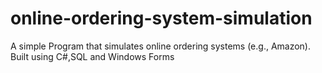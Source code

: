 # online-ordering-system-simulation
A simple Program that simulates online ordering systems (e.g., Amazon). Built using C#,SQL and Windows Forms
